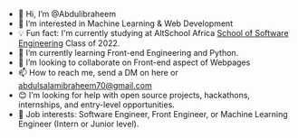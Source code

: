 - 👋 Hi, I’m @Abdulibraheem
- 👀 I’m interested in Machine Learning & Web Development
- 💡 Fun fact: I'm currently studying at AltSchool Africa [School of Software Engineering](https://altschoolafrica.com/schools/engineering) Class of 2022.
- 🌱 I’m currently learning Front-end Engineering and Python.
- 💞️ I’m looking to collaborate on Front-end aspect of Webpages
- 📫 How to reach me, send a DM on here or abdulsalamibraheem70@gmail.com
- 😊 I’m looking for help with open source projects, hackathons, internships, and entry-level         opportunities.
- 💼 Job interests: Software Engineer, Front Engineer, or Machine Learning Engineer (Intern or Junior level).
<!---
Abdulibraheem/Abdulibraheem is a ✨ special ✨ repository because its `README.md` (this file) appears on your GitHub profile.
You can click the Preview link to take a look at your changes.
--->
